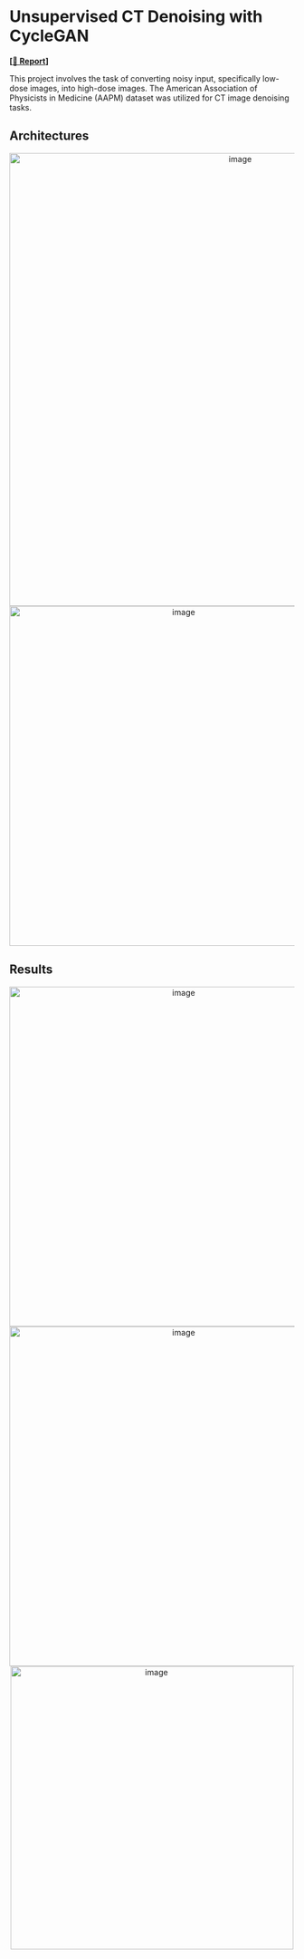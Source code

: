 # Unsupervised CT Denoising with CycleGAN 
**[[📝 Report](https://drive.google.com/file/d/1oxQ0zbWGOuGPZ2Kt7D7ziQF5t8o_pcu1/view?usp=share_link)]**

This project involves the task of converting noisy input, specifically low-dose images, into high-dose images. The American Association of Physicists in Medicine (AAPM) dataset was utilized for CT image denoising tasks.

## Architectures
<div align="center">
    <img src="https://github.com/user-attachments/assets/5e10d7a6-e994-4a46-9c47-4646bfe2e119" alt="image" width="800">
</div>
<div align="center">
    <img src="https://github.com/user-attachments/assets/33e3e799-a46e-44b9-8548-38ef1f0c12c5" alt="image" width="600">
</div>

## Results
<div align="center">
    <img src="https://github.com/user-attachments/assets/61d6baf3-1b13-4731-b29d-6568fa8d806c" alt="image" width="600">
</div>
<div align="center">
    <img src="https://github.com/user-attachments/assets/ed01fd60-0976-45ba-a59d-525f91000114" alt="image" width="600">
</div>
<div align="center">
    <img src="https://github.com/user-attachments/assets/f5eaf3ff-7f6a-40f0-b70d-69961eeb0693" alt="image" width="500">
</div>
